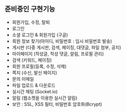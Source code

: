 ## 준비중인 구현기능

- 회원가입, 수정, 탈퇴
- 로그인
- 소셜 로그인 & 회원가입 (구글)
- 회원 정보 찾기(아이디, 비밀번호 : 임시 비밀번호 발송)
- 게시판 (다중 게시판, 검색, 페이징, 대댓글, 파일 첨부, 공지)
- 마이페이지 (작성글, 작성 댓글, 알림, 프로필 관리)
- 검색 (키워드, 페이징)
- 회원 프로필(등록, 수정, 삭제)
- 쪽지 (수신, 발신 페이지)
- 문의 이메일
- 파일 업로드 & 다운로드
- 실시간 채팅 (Socket.io)
- 알림 (웹소켓을 이용한 실시간 알림)
- 보안 : SSL, XSS 필터, 비밀번호 암호화(Bcrypt)